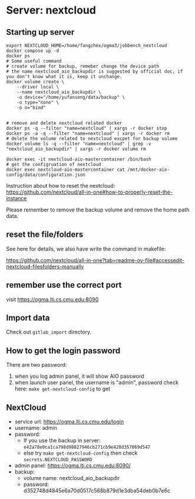 # Server: nextcloud
## Starting up server
```
export NEXTCLOUD_HOME=/home/fangzhex/ogma3/jobbench_nextcloud
docker compose up -d
docker ps
# Some useful command
# create volume for backup, remeber change the device path
# the name nextcloud_aio_backupdir is suggested by official doc, if you don't know what it is, keep it unchange.
docker volume create \
    --driver local \
    --name nextcloud_aio_backupdir \
    -o device="/home/yufansong/data/backup" \
    -o type="none" \
    -o o="bind"


# remove and delete nextcloud related docker
docker ps -q --filter "name=nextcloud" | xargs -r docker stop 
docker ps -a -q --filter "name=nextcloud" | xargs -r docker rm
# delete the volume related to nextcloud excpet for backup volume
docker volume ls -q --filter "name=nextcloud" | grep -v "nextcloud_aio_backupdir" | xargs -r docker volume rm

docker exec -it nextcloud-aio-mastercontainer /bin/bash
# get the configruation of nextcloud
docker exec nextcloud-aio-mastercontainer cat /mnt/docker-aio-config/data/configuration.json
```
Instruction about how to reset the nextcloud:
https://github.com/nextcloud/all-in-one#how-to-properly-reset-the-instance

Please remember to remove the backup volume and remove the home path data.

## reset the file/folders
See here for details, we also have write the command in makefile: 

https://github.com/nextcloud/all-in-one?tab=readme-ov-file#accessedit-nextcloud-filesfolders-manually

## remember use the correct port
visit https://ogma.lti.cs.cmu.edu:8090

## Import data

Check out `gitlab_import` directory.

## How to get the login password
There are two password:
1. when you log admin panel, it will show AIO password
2. when launch user panel, the username is "admin", password check here: `make get-nextcloud-config` to get


## NextCloud
* service url: https://ogma.lti.cs.cmu.edu/login
* username: admin
* password: 
    * If you use the backup in server: `e42a78e0ca1ca798d98827946cb271cb9e428d357069d547`
    * else try `make get-nextcloud-config` then check `secrets.NEXTCLOUD_PASSWORD`
* admin panel: https://ogma.lti.cs.cmu.edu:8090/
* backup: 
    * volume name: nextcloud_aio_backupdir
    * password: d352748d4845e6a70d0517c568b879d1e3dba54deb0b7e6c
